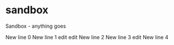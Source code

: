 # sandbox
Sandbox - anything goes

New line 0
New line 1 edit edit
New line 2
New line 3 edit
New line 4

